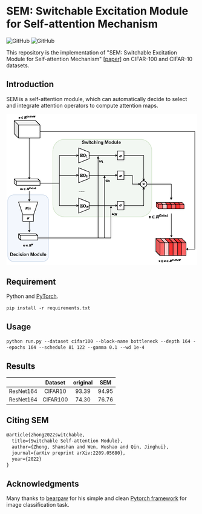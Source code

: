 # SEM: Switchable Excitation Module for Self-attention Mechanism

![GitHub](https://img.shields.io/github/license/gbup-group/DIANet.svg)
![GitHub](https://img.shields.io/badge/Qrange%20-group-orange)

This repository is the implementation of "SEM: Switchable Excitation Module for Self-attention Mechanism" [[paper]](https://arxiv.org/abs/2209.05680)  on CIFAR-100 and CIFAR-10 datasets. 


## Introduction

SEM is a self-attention module, which can automatically decide to select and integrate attention operators to compute attention maps.  

<p align="center">
  <img src="https://github.com/Qrange-group/SEM/blob/main/images/arch.png" width="600">
</p>

## Requirement
Python and [PyTorch](http://pytorch.org/).
```
pip install -r requirements.txt
```
## Usage
```
python run.py --dataset cifar100 --block-name bottleneck --depth 164 --epochs 164 --schedule 81 122 --gamma 0.1 --wd 1e-4
```

## Results
|                 |  Dataset  | original |  SEM  |
|:---------------:|:------:|:--------:|:------:|
|    ResNet164    |CIFAR10 |   93.39  |  94.95 |
|    ResNet164    |CIFAR100|   74.30  |  76.76 |



## Citing SEM

```
@article{zhong2022switchable,
  title={Switchable Self-attention Module},
  author={Zhong, Shanshan and Wen, Wushao and Qin, Jinghui},
  journal={arXiv preprint arXiv:2209.05680},
  year={2022}
}
```

## Acknowledgments
Many thanks to [bearpaw](https://github.com/bearpaw) for his simple and clean [Pytorch framework](https://github.com/bearpaw/pytorch-classification) for image classification task.
